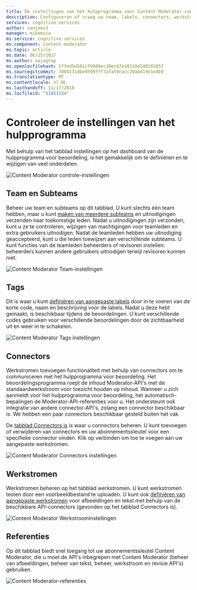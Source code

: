```yaml
---
title: De instellingen van het hulpprogramma voor Content Moderator-controle configureren | Microsoft Docs
description: Configureren of vraag uw team, labels, connectors, werkstromen en referenties.
services: cognitive-services
author: sanjeev3
manager: mikemcca
ms.service: cognitive-services
ms.component: content-moderator
ms.topic: article
ms.date: 06/25/2017
ms.author: sajagtap
ms.openlocfilehash: 2ffed5e561cf9988ec10ecb7e10318d148281057
ms.sourcegitcommit: 7804131dbe9599f7f7afa59cacc2babd19e1e4b9
ms.translationtype: MT
ms.contentlocale: nl-NL
ms.lasthandoff: 11/17/2018
ms.locfileid: "51851534"
---
```

# <a name="review-tool-settings"></a>Controleer de instellingen van het hulpprogramma #

Met behulp van het tabblad instellingen op het dashboard van de hulpprogramma voor beoordeling, is het gemakkelijk om te definiëren en te wijzigen van veel onderdelen.

![Content Moderator controle-instellingen](images/settings-1.png)

## <a name="team-and-subteams"></a>Team en Subteams ## 

Beheer uw team en subteams op dit tabblad. U kunt slechts één team hebben, maar u kunt [maken van meerdere subteams](subteams.md) en uitnodigingen verzenden naar toekomstige leden. Nadat u uitnodigingen zijn verzonden, kunt u ze te controleren, wijzigen van machtigingen voor teamleden en extra gebruikers uitnodigen. Nadat de teamleden hebben uw uitnodiging geaccepteerd, kunt u die leden toewijzen aan verschillende subteams. U kunt functies van de teamleden beheerders of revisoren instellen: beheerders kunnen andere gebruikers uitnodigen terwijl revisoren kunnen niet.

![Content Moderator Team-instellingen](images/settings-2-team.png)

## <a name="tags"></a>Tags ##

Dit is waar u kunt [definiëren van aangepaste labels](tags.md) door in te voeren van de korte code, naam en beschrijving voor de labels. Nadat u deze hebt gemaakt, is beschikbaar tijdens de beoordelingen. U kunt verschillende codes gebruiken voor verschillende beoordelingen door de zichtbaarheid uit en weer in te schakelen.

![Content Moderator Tags instellingen](images/settings-3-tags.png)

## <a name="connectors"></a>Connectors ##

Werkstromen toevoegen functionaliteit met behulp van connectors om te communiceren met het hulpprogramma voor beoordeling. Het beoordelingsprogramma roept de inhoud Moderator-API's met de standaardwerkstroom voor toezicht houden op inhoud. Wanneer u zich aanmeldt voor het hulpprogramma voor beoordeling, het automatisch-bepalingen de Moderator-API-referenties voor u. Het ondersteunt ook integratie van andere connector-API's, zolang een connector beschikbaar is. We hebben een paar connectors beschikbaar gesteld buiten het vak.

De [tabblad Connectors is](connectors.md) is waar u connectors beheren. U kunt toevoegen of verwijderen van connectors en uw abonnementssleutel voor een specifieke connector vinden. Klik op verbinden om toe te voegen aan uw aangepaste werkstromen. 

![Content Moderator Connectors instellingen](images/settings-4-connectors.png)

## <a name="workflows"></a>Werkstromen ##

Werkstromen beheren op het tabblad werkstromen. U kunt werkstromen testen door een voorbeeldbestand te uploaden. U kunt ook [definiëren van aangepaste werkstromen](workflows.md) voor afbeeldingen en tekst met behulp van de beschikbare API-connectors (gevonden op het tabblad Connectors is). 

![Content Moderator Werkstroominstellingen](images/settings-5-workflows.png)

## <a name="credentials"></a>Referenties ##

Op dit tabblad biedt snel toegang tot uw abonnementssleutel Content Moderator, die u moet de API's inbegrepen met Content Moderator (beheer van afbeeldingen, beheer van tekst, beheer, werkstroom en revisie API's) gebruiken.
 
![Content Moderator-referenties](images/settings-6-credentials.png)
